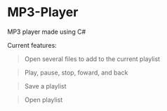 # MP3-Player
MP3 player made using C#

Current features:
> Open several files to add to the current playlist

> Play, pause, stop, foward, and back

> Save a playlist

> Open playlist
